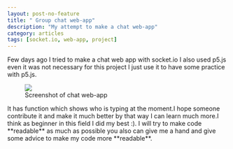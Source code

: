 ```yaml
---
layout: post-no-feature
title: " Group chat web-app"
description: "My attempt to make a chat web-app"
category: articles
tags: [socket.io, web-app, project]
---
```

Few days ago I tried to make a chat web app with socket.io I also used p5.js even it was not necessary for this project I just use it to have some practice with p5.js.
<figure>
<img src = '{{site.url}}/images/screen_shot.PNG'>
<figcaption>Screenshot of chat web-app</figcaption>
</figure>
It has function which shows who is typing at the moment.I hope someone contribute it and make it much better by that way I can learn much more.I think as beginner in this field I did my best :).
I will try to make code **readable** as much as possible you also can give me a hand and give some advice to make my code more **readable**.